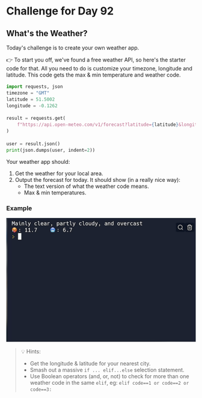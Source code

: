 # Challenge for Day 92

## What's the Weather?

Today's challenge is to create your own weather app.

👉 To start you off, we've found a free weather API, so here's the starter code for that. All you need to do is customize your timezone, longitude and latitude. This code gets the max & min temperature and weather code.

```python
import requests, json
timezone = "GMT"
latitude = 51.5002
longitude = -0.1262

result = requests.get(
    f"https://api.open-meteo.com/v1/forecast?latitude={latitude}&longitude={longitude}&daily=weathercode,temperature_2m_max,temperature_2m_min&timezone={timezone.upper()}"
)

user = result.json()
print(json.dumps(user, indent=2))
```

Your weather app should:

1. Get the weather for your local area.
2. Output the forecast for today. It should show (in a really nice way):
   - The text version of what the weather code means.
   - Max & min temperatures.

### Example

![example](example.png)

> 💡 Hints:
> - Get the longitude & latitude for your nearest city.
> - Smash out a massive `if ... elif...else` selection statement.
> - Use Boolean operators (and, or, not) to check for more than one weather code in the same `elif`, eg: `elif code==1 or code==2 or code==3:`
